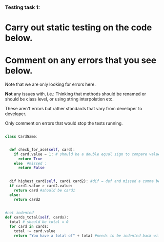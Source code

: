 ### Testing task 1:

# Carry out static testing on the code below.
# Comment on any errors that you see below.

Note that we are only looking for errors here.

**Not** any issues with, i.e.: 
Thinking that methods should be renamed or should be class level, or using string interpolation etc. 

These aren't errors but rather standards that vary from developer to developer. 

Only comment on errors that would stop the tests running.

```python

class CardGame:


  def check_for_ace(self, card):
    if card.value = 1: # should be a double equal sign to compare values
      return True
    else  #missed : 
      return False
   

  dif highest_card(self, card1 card2): #dif = def and missed a comma between card1 and card2
  if card1.value > card2.value:
    return card #should be card1
  else:
    return card2
  

#not indented 
def cards_total(self, cards):
  total # should be total = 0
  for card in cards:
    total += card.value
    return "You have a total of" + total #needs to be indented back will return after one iteration, also need to do a formatted string to print the integer.
  
```
